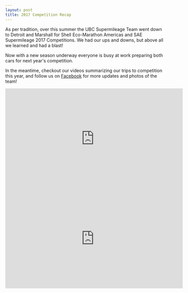 ```yaml
---
layout: post
title: 2017 Competition Recap
---
```


As per tradition, over this summer the UBC Supermileage Team went down to Detroit
and Marshall for Shell Eco-Marathon Americas and SAE Supermileage 2017 Competitions.
We had our ups and downs, but above all we learned and had a blast!

Now with a new season underway everyone is busy at work preparing both cars for
next year's competition.

In the meantime, checkout our videos summarizing our trips to competition this
year, and follow us on [Facebook](https://www.facebook.com/ubcst) for more updates
and photos of the team!

<iframe width="560" height="315" src="https://www.youtube.com/embed/bzZ8nXOH678" frameborder="0" allowfullscreen></iframe>

<iframe width="560" height="315" src="https://www.youtube.com/embed/W0ObJ8kLU0M" frameborder="0" allowfullscreen></iframe>
